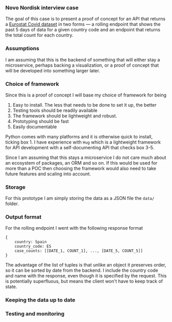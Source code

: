 ### Novo Nordisk interview case

The goal of this case is to present a proof of concept for an API that returns a [Eurostat Covid dataset](https://www.ecdc.europa.eu/en/publications-data/data-daily-new-cases-covid-19-eueea-country) in two forms — a rolling endpoint that shows the past 5 days of data for a given country code and an endpoint that returns the total count for each country.

### Assumptions
I am assuming that this is the backend of something that will either stay a microservice, perhaps backing a visualization, or a proof of concept that will be developed into something larger later. 

### Choice of framework

Since this is a proof of concept I will base my choice of framework for being
1. Easy to install. The less that needs to be done to set it up, the better
4. Testing tools should be readily available
2. The framework should be lightweight and robust.
3. Prototyping should be fast
5. Easily documentable

Python comes with many platforms and it is otherwise quick to install, ticking box 1. I have experience with `Hug` which is a lightweight framework for API development with a self-documenting API that checks box 3-5.

Since I am assuming that this stays a microservice I do not care much about an ecosystem of packages, an ORM and so on. If this would be used for more than a POC then choosing the framework would also need to take future features and scaling into account.
  
### Storage
For this prototype I am simply storing the data as a JSON file the `data/` folder.

### Output format
For the rolling endpoint I went with the following response format
```
{
	country: Spain
	country_code: ES
	case_counts: [[DATE_1, COUNT_1], ..., [DATE_5, COUNT_5]]
}
```
The advantage of the list of tuples is that unlike an object it preserves order, so it can be sorted by date from the backend. I include the country code and name with the response, even though it is specified by the request. This is potentially superfluous, but means the client won't have to keep track of state.

### Keeping the data up to date

### Testing and monitoring


